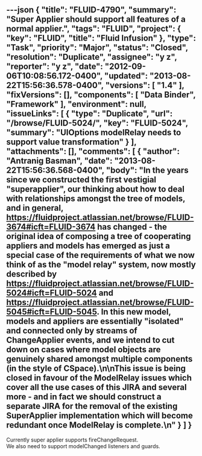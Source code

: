 ---json
{
  "title": "FLUID-4790",
  "summary": "Super Applier should support all features of a normal applier.",
  "tags": "FLUID",
  "project": {
    "key": "FLUID",
    "title": "Fluid Infusion"
  },
  "type": "Task",
  "priority": "Major",
  "status": "Closed",
  "resolution": "Duplicate",
  "assignee": "y z",
  "reporter": "y z",
  "date": "2012-09-06T10:08:56.172-0400",
  "updated": "2013-08-22T15:56:36.578-0400",
  "versions": [
    "1.4"
  ],
  "fixVersions": [],
  "components": [
    "Data Binder",
    "Framework"
  ],
  "environment": null,
  "issueLinks": [
    {
      "type": "Duplicate",
      "url": "/browse/FLUID-5024/",
      "key": "FLUID-5024",
      "summary": "UIOptions modelRelay needs to support value transformation"
    }
  ],
  "attachments": [],
  "comments": [
    {
      "author": "Antranig Basman",
      "date": "2013-08-22T15:56:36.568-0400",
      "body": "In the years since we constructed the first vestigial \"superapplier\", our thinking about how to deal with relationships amongst the tree of models, and in general, <https://fluidproject.atlassian.net/browse/FLUID-3674#icft=FLUID-3674> has changed - the original idea of composing a tree of cooperating appliers and models has emerged as just a special case of the requirements of what we now think of as the \"model relay\" system, now mostly described by <https://fluidproject.atlassian.net/browse/FLUID-5024#icft=FLUID-5024> and <https://fluidproject.atlassian.net/browse/FLUID-5045#icft=FLUID-5045>. In this new model, models and appliers are essentially \"isolated\" and connected only by streams of ChangeApplier events, and we intend to cut down on cases where model objects are genuinely shared amongst multiple components (in the style of CSpace).\n\nThis issue is being closed in favour of the ModelRelay issues which cover all the use cases of this JIRA and several more - and in fact we should construct a separate JIRA for the removal of the existing SuperApplier implementation which will become redundant once ModelRelay is complete.\n"
    }
  ]
}
---
Currently super applier supports fireChangeRequest.\
We also need to support modelChanged listeners and guards.

        